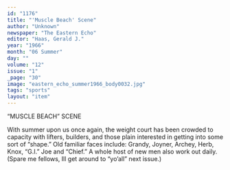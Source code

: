 ```yaml
---
id: "1176"
title: "'Muscle Beach' Scene"
author: "Unknown"
newspaper: "The Eastern Echo"
editor: "Haas, Gerald J."
year: "1966"
month: "06 Summer"
day: ""
volume: "12"
issue: "1"
_page: "30"
image: "eastern_echo_summer1966_body0032.jpg"
tags: "sports"
layout: "item"
---
```

“MUSCLE BEACH” SCENE

With summer upon us once again, the weight court
has been crowded to capacity with lifters, builders, and
those plain interested in getting into some sort of “shape.”
Old familiar faces include: Grandy, Joyner, Archey, Herb,
Knox, “G.I.” Joe and “Chief.” A whole host of new men 
also work out daily. (Spare me fellows, Ill get around to
“yo’all” next issue.)
